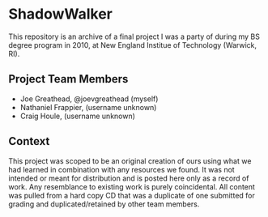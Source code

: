 # ShadowWalker

This repository is an archive of a final project I was a party of during my BS degree program in 2010, at New England Institue of Technology (Warwick, RI).

## Project Team Members

- Joe Greathead, @joevgreathead (myself)
- Nathaniel Frappier, (username unknown)
- Craig Houle, (username unknown)

## Context

This project was scoped to be an original creation of ours using what we had learned in combination with any resources we found. It was not intended or meant for distribution and is posted here only as a record of work. Any resemblance to existing work is purely coincidental. All content was pulled from a hard copy CD that was a duplicate of one submitted for grading and duplicated/retained by other team members.
